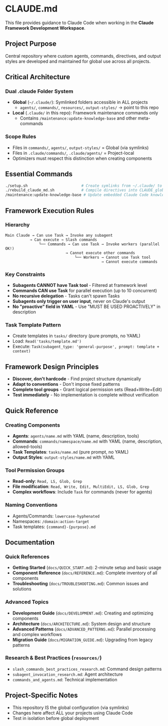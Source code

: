 # CLAUDE.md

This file provides guidance to Claude Code when working in the **Claude Framework Development Workspace**.

## Project Purpose
Central repository where custom agents, commands, directives, and output styles are developed and maintained for global use across all projects.

## Critical Architecture

### Dual .claude Folder System
- **Global** (`~/.claude/`): Symlinked folders accessible in ALL projects
  - `agents/`, `commands/`, `resources/`, `output-styles/` → point to this repo
- **Local** (`.claude/` in this repo): Framework maintenance commands only
  - Contains `/maintenance:update-knowledge-base` and other meta-commands

### Scope Rules
- Files in `commands/`, `agents/`, `output-styles/` = Global (via symlinks)
- Files in `.claude/commands/`, `.claude/agents/` = Project-local
- Optimizers must respect this distinction when creating components

## Essential Commands

```bash
./setup.sh                        # Create symlinks from ~/.claude/ to this repo
./rebuild_claude_md.sh            # Compile directives into CLAUDE_global_directives.md
/maintenance:update-knowledge-base # Update embedded Claude Code knowledge (quarterly)
```

## Framework Execution Rules

### Hierarchy
```
Main Claude → Can use Task → Invoke any subagent
           → Can execute → Slash commands
               └── Commands → Can use Task → Invoke workers (parallel OK!)
                           → Cannot execute other commands
                               └── Workers → Cannot use Task tool
                                           → Cannot execute commands
```

### Key Constraints
- **Subagents CANNOT have Task tool** - Filtered at framework level
- **Commands CAN use Task** for parallel execution (up to 10 concurrent)
- **No recursive delegation** - Tasks can't spawn Tasks
- **Subagents only trigger on user input**, never on Claude's output
- **No "proactive" field in YAML** - Use "MUST BE USED PROACTIVELY" in description

### Task Template Pattern
- Create templates in `tasks/` directory (pure prompts, no YAML)
- Load: `Read('tasks/template.md')`
- Execute: `Task(subagent_type: 'general-purpose', prompt: template + context)`

## Framework Design Principles
- **Discover, don't hardcode** - Find project structure dynamically
- **Adapt to conventions** - Don't impose fixed patterns
- **Complete tool groups** - Grant logical permission sets (Read+Write+Edit)
- **Test immediately** - No implementation is complete without verification

## Quick Reference

### Creating Components
- **Agents**: `agents/name.md` with YAML (name, description, tools)
- **Commands**: `commands/namespace/name.md` with YAML (name, description, allowed-tools)
- **Task Templates**: `tasks/name.md` (pure prompt, no YAML)
- **Output Styles**: `output-styles/name.md` with YAML

### Tool Permission Groups
- **Read-only**: `Read, LS, Glob, Grep`
- **File modification**: `Read, Write, Edit, MultiEdit, LS, Glob, Grep`
- **Complex workflows**: Include `Task` for commands (never for agents)

### Naming Conventions
- Agents/Commands: `lowercase-hyphenated`
- Namespaces: `/domain:action-target`
- Task templates: `{command}-{purpose}.md`

## Documentation

### Quick References
- **Getting Started** (`docs/QUICK_START.md`): 2-minute setup and basic usage
- **Component Reference** (`docs/REFERENCE.md`): Complete inventory of all components
- **Troubleshooting** (`docs/TROUBLESHOOTING.md`): Common issues and solutions

### Advanced Topics
- **Development Guide** (`docs/DEVELOPMENT.md`): Creating and optimizing components
- **Architecture** (`docs/ARCHITECTURE.md`): System design and structure
- **Advanced Patterns** (`docs/ADVANCED_PATTERNS.md`): Parallel processing and complex workflows
- **Migration Guide** (`docs/MIGRATION_GUIDE.md`): Upgrading from legacy patterns

### Research & Best Practices (`resources/`)
- `slash_commands_best_practices_research.md`: Command design patterns
- `subagent_invocation_research.md`: Agent architecture
- `commands_and_agents.md`: Technical implementation

## Project-Specific Notes

- This repository IS the global configuration (via symlinks)
- Changes here affect ALL your projects using Claude Code
- Test in isolation before global deployment